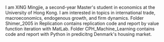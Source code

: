 I am XING Mingjie, a second-year Master's student in economics at the University of Hong Kong. I am interested in topics in international trade, macroeconomics, endogenous growth, and firm dynamics. 
Folder Shimer_2005 in Replication contains replication code and report by value function iteration with MatLab. Folder CPH_Machine_Learning contains code and report with Python in predicitng Denmark's housing market.
